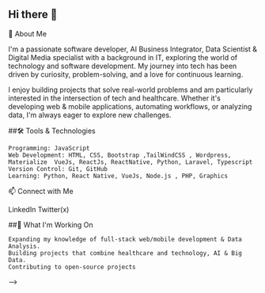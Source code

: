 
## Hi there 👋

🚀 About Me

I'm a passionate software developer, AI Business Integrator, Data Scientist & Digital Media specialist with a background in IT, exploring the world of technology and software development. My journey into tech has been driven by curiosity, problem-solving, and a love for continuous learning.

I enjoy building projects that solve real-world problems and am particularly interested in the intersection of tech and healthcare. Whether it's developing web & mobile applications, automating workflows, or analyzing data, I'm always eager to explore new challenges.

##🛠️ Tools & Technologies

    Programming: JavaScript
    Web Development: HTML, CSS, Bootstrap ,TailWindCSS , Wordpress, Materialize  VueJs, ReactJs, ReactNative, Python, Laravel, Typescript
    Version Control: Git, GitHub
    Learning: Python, React Native, VueJs, Node.js , PHP, Graphics

📫 Connect with Me

LinkedIn
Twitter(x)

##🌱 What I'm Working On

    Expanding my knowledge of full-stack web/mobile development & Data Analysis.
    Building projects that combine healthcare and technology, AI & Big Data.
    Contributing to open-source projects


-->

